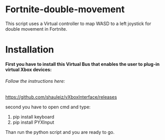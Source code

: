 # Fortnite-double-movement

This script uses a Virtual controller to map WASD to a left joystick for double movement in Fortnite.


# Installation

#### First you have to install this Virtual Bus that enables the user to plug-in virtual Xbox devices:

###### Follow the instructions here: 

https://github.com/shauleiz/vXboxInterface/releases

second you have to open cmd and type:
1. pip install keyboard
2. pip install PYXInput

Than run the python script and you are ready to go.

